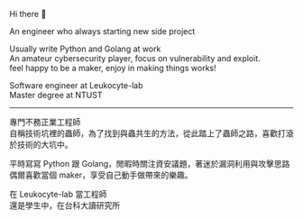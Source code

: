 Hi there 👋  

An engineer who always starting new side project  

Usually write Python and Golang at work  
An amateur cybersecurity player, focus on vulnerability and exploit.  
feel happy to be a maker, enjoy in making things works!  

Software engineer at Leukocyte-lab  
Master degree at NTUST  

---

專門不務正業工程師  
自稱技術坑裡的蟲師，為了找到與蟲共生的方法，從此踏上了蟲師之路，喜歡打滾於技術的大坑中。  

平時寫寫 Python 跟 Golang，閒暇時關注資安議題，著迷於漏洞利用與攻擊思路  
偶爾喜歡當個 maker，享受自己動手做帶來的樂趣。  

在 Leukocyte-lab 當工程師  
還是學生中，在台科大讀研究所  
